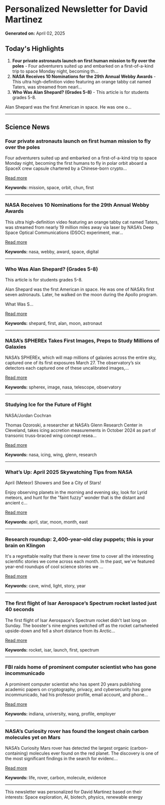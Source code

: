 # Personalized Newsletter for David Martinez

**Generated on:** April 02, 2025

## Today's Highlights

1. **Four private astronauts launch on first human mission to fly over the poles** - Four adventurers suited up and embarked on a first-of-a-kind trip to space Monday night, becoming th...
2. **NASA Receives 10 Nominations for the 29th Annual Webby Awards** - This ultra high-definition video featuring an orange tabby cat named Taters, was streamed from nearl...
3. **Who Was Alan Shepard? (Grades 5-8)** - This article is for students grades 5-8.

Alan Shepard was the first American in space. He was one o...

---

## Science News

### Four private astronauts launch on first human mission to fly over the poles

Four adventurers suited up and embarked on a first-of-a-kind trip to space Monday night, becoming the first humans to fly in polar orbit aboard a SpaceX crew capsule chartered by a Chinese-born crypto...

[Read more](https://arstechnica.com/space/2025/04/four-private-astronauts-launch-on-first-human-mission-to-fly-over-the-poles/)

**Keywords:** mission, space, orbit, chun, first

---

### NASA Receives 10 Nominations for the 29th Annual Webby Awards

This ultra high-definition video featuring an orange tabby cat named Taters, was streamed from nearly 19 million miles away via laser by NASA’s Deep Space Optical Communications (DSOC) experiment, mar...

[Read more](https://www.nasa.gov/general/nasa-receives-10-nominations-for-the-29th-annual-webby-awards/)

**Keywords:** nasa, webby, award, space, digital

---

### Who Was Alan Shepard? (Grades 5-8)

This article is for students grades 5-8.

Alan Shepard was the first American in space. He was one of NASA’s first seven astronauts. Later, he walked on the moon during the Apollo program.

What Was S...

[Read more](https://www.nasa.gov/learning-resources/for-kids-and-students/who-was-alan-shepard-grades-5-8-stem/)

**Keywords:** shepard, first, alan, moon, astronaut

---

### NASA’s SPHEREx Takes First Images, Preps to Study Millions of Galaxies

NASA’s SPHEREx, which will map millions of galaxies across the entire sky, captured one of its first exposures March 27. The observatory’s six detectors each captured one of these uncalibrated images,...

[Read more](https://www.nasa.gov/missions/spherex/nasas-spherex-takes-first-images-preps-to-study-millions-of-galaxies/)

**Keywords:** spherex, image, nasa, telescope, observatory

---

### Studying Ice for the Future of Flight

NASA/Jordan Cochran

Thomas Ozoroski, a researcher at NASA’s Glenn Research Center in Cleveland, takes icing accretion measurements in October 2024 as part of transonic truss-braced wing concept resea...

[Read more](https://www.nasa.gov/image-article/studying-ice-for-the-future-of-flight/)

**Keywords:** nasa, icing, wing, glenn, research

---

### What’s Up: April 2025 Skywatching Tips from NASA

April (Meteor) Showers and See a City of Stars!

Enjoy observing planets in the morning and evening sky, look for Lyrid meteors, and hunt for the "faint fuzzy" wonder that is the distant and ancient c...

[Read more](https://science.nasa.gov/solar-system/skywatching/whats-up-april-2025-skywatching-tips-from-nasa/)

**Keywords:** april, star, moon, month, east

---

### Research roundup: 2,400-year-old clay puppets; this is your brain on Klingon

It's a regrettable reality that there is never time to cover all the interesting scientific stories we come across each month. In the past, we've featured year-end roundups of cool science stories we ...

[Read more](https://arstechnica.com/science/2025/03/research-roundup-2400-year-old-clay-puppets-this-is-your-brain-on-klingon/)

**Keywords:** cave, wind, light, story, year

---

### The first flight of Isar Aerospace’s Spectrum rocket lasted just 40 seconds

The first flight of Isar Aerospace's Spectrum rocket didn't last long on Sunday. The booster's nine engines switched off as the rocket cartwheeled upside-down and fell a short distance from its Arctic...

[Read more](https://arstechnica.com/space/2025/03/europes-first-private-launch-company-is-learning-to-embrace-failure/)

**Keywords:** rocket, isar, launch, first, spectrum

---

### FBI raids home of prominent computer scientist who has gone incommunicado

A prominent computer scientist who has spent 20 years publishing academic papers on cryptography, privacy, and cybersecurity has gone incommunicado, had his professor profile, email account, and phone...

[Read more](https://arstechnica.com/security/2025/03/computer-scientist-goes-silent-after-fbi-raid-and-purging-from-university-website/)

**Keywords:** indiana, university, wang, profile, employer

---

### NASA’s Curiosity rover has found the longest chain carbon molecules yet on Mars

NASA’s Curiosity Mars rover has detected the largest organic (carbon-containing) molecules ever found on the red planet. The discovery is one of the most significant findings in the search for evidenc...

[Read more](https://arstechnica.com/science/2025/03/nasas-curiosity-rover-has-found-the-longest-chain-carbon-molecules-yet-on-mars/)

**Keywords:** life, rover, carbon, molecule, evidence

---

This newsletter was personalized for David Martinez based on their interests: Space exploration, AI, biotech, physics, renewable energy
